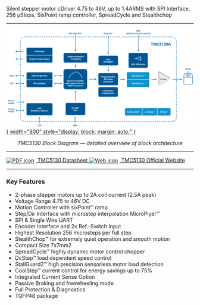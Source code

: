 Silent stepper motor cDriver 4.75 to 46V, up to 1.4ARMS with SPI Interface, 256 µSteps, SixPoint ramp controller, SpreadCycle and Stealthchop 

---

[![TMC5160 Block Diagram](../image/tmc5130_block_diagram.svg){ width="800" style="display: block; margin: auto;" }](../image/tmc5160_block_diagram.svg)
<p style="text-align: center;"><em>TMC5130 Block Diagram — detailed overview of block architecture</em></p>

---
<a href="/hardware/datasheets/TMC5130A_datasheet.pdf" target="_blank">
  <img src="https://img.icons8.com/ios-filled/16/000000/pdf-2.png" alt="PDF icon" style="vertical-align:middle; margin-right:5px;" />
  TMC5130 Datasheet
</a>

<a href="https://www.analog.com/en/products/tmc5130.html" target="_blank">
  <img src="https://img.icons8.com/ios-filled/16/000000/internet--v1.png" alt="Web icon" style="vertical-align:middle; margin-right:5px;" />
  TMC5130 Official Website
</a>

---
###  **Key Features**

- 2-phase stepper motors up to 2A coil current (2.5A peak)
- Voltage Range 4.75 to 46V DC
- Motion Controller with sixPoint™ ramp
- Step/Dir Interface with microstep interpolation MicroPlyer™
- SPI & Single Wire UART
- Encoder Interface and 2x Ref.-Switch Input
- Highest Resolution 256 microsteps per full step
- StealthChop™ for extremely quiet operation and smooth motion
- Compact Size 7x7mm2
- SpreadCycle™ highly dynamic motor control chopper
- DcStep™ load dependent speed control
- StallGuard2™ high precision sensorless motor load detection
- CoolStep™ current control for energy savings up to 75%
- Integrated Current Sense Option
- Passive Braking and freewheeling mode
- Full Protection & Diagnostics
- TQFP48 package

